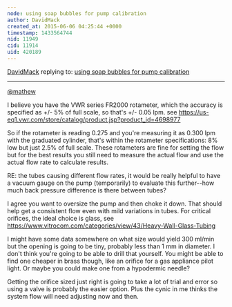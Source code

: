 ```yaml
---
node: using soap bubbles for pump calibration
author: DavidMack
created_at: 2015-06-06 04:25:44 +0000
timestamp: 1433564744
nid: 11949
cid: 11914
uid: 420189
---
```




[DavidMack](../profile/DavidMack) replying to: [using soap bubbles for pump calibration](../notes/mathew/06-04-2015/using-soap-bubbles-for-pump-calibration)

----
[@mathew](/profile/mathew)

I believe you have the VWR series FR2000 rotameter, which the accuracy is specified as +/- 5% of full scale, so that's +/- 0.05 lpm. see https://us-eq1.vwr.com/store/catalog/product.jsp?product_id=4698977

So if the rotameter is reading 0.275 and you're measuring it as 0.300 lpm with the graduated cylinder, that's within the rotameter specifications: 8% low but just 2.5% of full scale.  These rotameters are fine for setting the flow but for the best results you still need to measure the actual flow and use the actual flow rate to calculate results.

RE: the tubes causing different flow rates, it would be really helpful to have a vacuum gauge on the pump (temporarily) to evaluate this further--how much back pressure difference is there between tubes?

I agree you want to oversize the pump and then choke it down.  That should help get a consistent flow even with mild variations in tubes.  For critical orifices, the ideal choice is glass, see https://www.vitrocom.com/categories/view/43/Heavy-Wall-Glass-Tubing

I might have some data somewhere on what size would yield 300 ml/min but the opening is going to be tiny, probably less than 1 mm in diameter.  I don't think you're going to be able to drill that yourself.  You might be able to find one cheaper in brass though, like an orifice for a gas appliance pilot light.  Or maybe you could make one from a hypodermic needle?

Getting the orifice sized just right is going to take a lot of trial and error so using a valve is probably the easier option. Plus the cynic in me thinks the system flow will need adjusting now and then.
